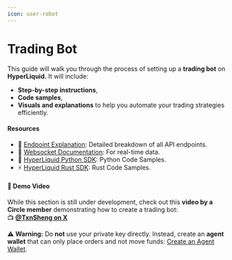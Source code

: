 ```yaml
---
icon: user-robot
---
```


# Trading Bot

This guide will walk you through the process of setting up a **trading bot** on **HyperLiquid.** It will include:

* **Step-by-step instructions**,
* **Code samples**,
* **Visuals and explanations** to help you automate your trading strategies efficiently.

#### Resources

* 📌 [Endpoint Explanation](endpoints/): Detailed breakdown of all API endpoints.
* 📌 [Websocket Documentation](https://hyperliquid.gitbook.io/hyperliquid-docs/for-developers/api/websocket): For real-time data.
* 🚀 [HyperLiquid Python SDK](https://github.com/hyperliquid-dex/hyperliquid-python-sdk): Python Code Samples.
* ⚡ [HyperLiquid Rust SDK](https://github.com/hyperliquid-dex/hyperliquid-rust-sdk): Rust Code Samples.

#### 🎥 **Demo Video**

While this section is still under development, check out this **video by a Circle member** demonstrating how to create a trading bot:\
📺 [**@TxnSheng on X**](https://x.com/TxnSheng/status/1824349434353947007)

⚠️ **Warning:** Do **not** use your private key directly. Instead, create an **agent wallet** that can only place orders and not move funds: [Create an Agent Wallet](https://app.hyperliquid.xyz/API).
